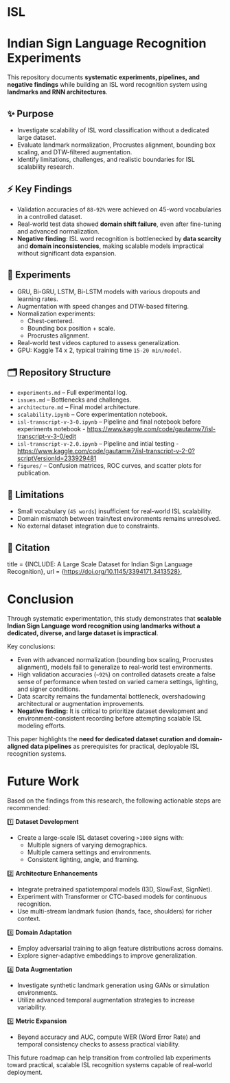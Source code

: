 # ISL

# Indian Sign Language Recognition Experiments

This repository documents **systematic experiments, pipelines, and negative findings** while building an ISL word recognition system using **landmarks and RNN architectures**.

## ✨ Purpose

- Investigate scalability of ISL word classification without a dedicated large dataset.
- Evaluate landmark normalization, Procrustes alignment, bounding box scaling, and DTW-filtered augmentation.
- Identify limitations, challenges, and realistic boundaries for ISL scalability research.

## ⚡ Key Findings

- Validation accuracies of `88-92%` were achieved on 45-word vocabularies in a controlled dataset.
- Real-world test data showed **domain shift failure**, even after fine-tuning and advanced normalization.
- **Negative finding**: ISL word recognition is bottlenecked by **data scarcity** and **domain inconsistencies**, making scalable models impractical without significant data expansion.

## 🧪 Experiments

- GRU, Bi-GRU, LSTM, Bi-LSTM models with various dropouts and learning rates.
- Augmentation with speed changes and DTW-based filtering.
- Normalization experiments:
  - Chest-centered.
  - Bounding box position + scale.
  - Procrustes alignment.
- Real-world test videos captured to assess generalization.
- GPU: Kaggle T4 x 2, typical training time `15-20 min/model`.

## 🗂️ Repository Structure

- `experiments.md` – Full experimental log.
- `issues.md` – Bottlenecks and challenges.
- `architecture.md` – Final model architecture.
- `scalability.ipynb` – Core experimentation notebook.
- `isl-transcript-v-3-0.ipynb` – Pipeline and final notebook before experiments notebook - https://www.kaggle.com/code/gautamw7/isl-transcript-v-3-0/edit
- `isl-transcript-v-2.0.ipynb` – Pipeline and intial testing - https://www.kaggle.com/code/gautamw7/isl-transcript-v-2-0?scriptVersionId=233929481
- `figures/` – Confusion matrices, ROC curves, and scatter plots for publication.

## 🚫 Limitations

- Small vocabulary (`45 words`) insufficient for real-world ISL scalability.
- Domain mismatch between train/test environments remains unresolved.
- No external dataset integration due to constraints.

## 📢 Citation
title = {INCLUDE: A Large Scale Dataset for Indian Sign Language Recognition},
url = {https://doi.org/10.1145/3394171.3413528},


# Conclusion

Through systematic experimentation, this study demonstrates that **scalable Indian Sign Language word recognition using landmarks without a dedicated, diverse, and large dataset is impractical**.

Key conclusions:

- Even with advanced normalization (bounding box scaling, Procrustes alignment), models fail to generalize to real-world test environments.
- High validation accuracies (`~92%`) on controlled datasets create a false sense of performance when tested on varied camera settings, lighting, and signer conditions.
- Data scarcity remains the fundamental bottleneck, overshadowing architectural or augmentation improvements.
- **Negative finding:** It is critical to prioritize dataset development and environment-consistent recording before attempting scalable ISL modeling efforts.

This paper highlights the **need for dedicated dataset curation and domain-aligned data pipelines** as prerequisites for practical, deployable ISL recognition systems.

# Future Work

Based on the findings from this research, the following actionable steps are recommended:

1️⃣ **Dataset Development**
- Create a large-scale ISL dataset covering `>1000` signs with:
  - Multiple signers of varying demographics.
  - Multiple camera settings and environments.
  - Consistent lighting, angle, and framing.

2️⃣ **Architecture Enhancements**
- Integrate pretrained spatiotemporal models (I3D, SlowFast, SignNet).
- Experiment with Transformer or CTC-based models for continuous recognition.
- Use multi-stream landmark fusion (hands, face, shoulders) for richer context.

3️⃣ **Domain Adaptation**
- Employ adversarial training to align feature distributions across domains.
- Explore signer-adaptive embeddings to improve generalization.

4️⃣ **Data Augmentation**
- Investigate synthetic landmark generation using GANs or simulation environments.
- Utilize advanced temporal augmentation strategies to increase variability.

5️⃣ **Metric Expansion**
- Beyond accuracy and AUC, compute WER (Word Error Rate) and temporal consistency checks to assess practical viability.

This future roadmap can help transition from controlled lab experiments toward practical, scalable ISL recognition systems capable of real-world deployment.


